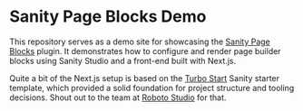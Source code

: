 # Sanity Page Blocks Demo

This repository serves as a demo site for showcasing the [Sanity Page Blocks](https://github.com/jamestrenda/sanity-plugin-page-blocks) plugin. It demonstrates how to configure and render page builder blocks using Sanity Studio and a front-end built with Next.js.

Quite a bit of the Next.js setup is based on the [Turbo Start](https://github.com/robotostudio/turbo-start-sanity) Sanity starter template, which provided a solid foundation for project structure and tooling decisions. Shout out to the team at [Roboto Studio](https://github.com/robotostudio) for that.
